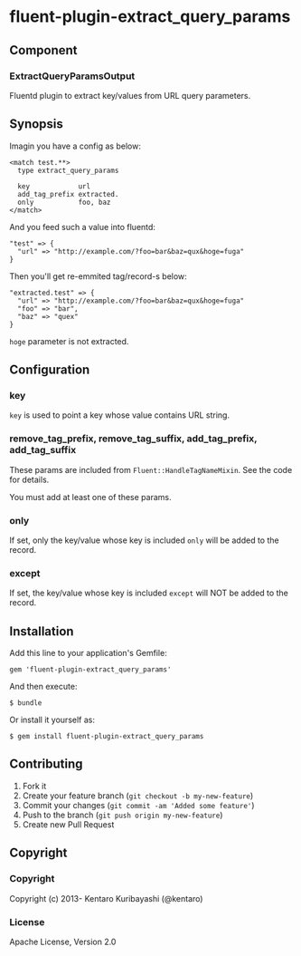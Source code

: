 # fluent-plugin-extract_query_params

## Component

### ExtractQueryParamsOutput

Fluentd plugin to extract key/values from URL query parameters.

## Synopsis

Imagin you have a config as below:

```
<match test.**>
  type extract_query_params

  key            url
  add_tag_prefix extracted.
  only           foo, baz
</match>
```

And you feed such a value into fluentd:

```
"test" => {
  "url" => "http://example.com/?foo=bar&baz=qux&hoge=fuga"
}
```

Then you'll get re-emmited tag/record-s below:

```
"extracted.test" => {
  "url" => "http://example.com/?foo=bar&baz=qux&hoge=fuga"
  "foo" => "bar",
  "baz" => "quex"
}
```

`hoge` parameter is not extracted.

## Configuration

### key

`key` is used to point a key whose value contains URL string.

### remove_tag_prefix, remove_tag_suffix, add_tag_prefix, add_tag_suffix

These params are included from `Fluent::HandleTagNameMixin`. See the code for details.

You must add at least one of these params.

### only

If set, only the key/value whose key is included `only` will be added to the record.

### except

If set, the key/value whose key is included `except` will NOT be added to the record.

## Installation

Add this line to your application's Gemfile:

    gem 'fluent-plugin-extract_query_params'

And then execute:

    $ bundle

Or install it yourself as:

    $ gem install fluent-plugin-extract_query_params

## Contributing

1. Fork it
2. Create your feature branch (`git checkout -b my-new-feature`)
3. Commit your changes (`git commit -am 'Added some feature'`)
4. Push to the branch (`git push origin my-new-feature`)
5. Create new Pull Request

## Copyright

### Copyright

Copyright (c) 2013- Kentaro Kuribayashi (@kentaro)

### License

Apache License, Version 2.0

